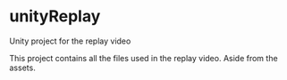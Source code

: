 # unityReplay
Unity project for the replay video

This project contains all the files used in the replay video. Aside from the assets.
